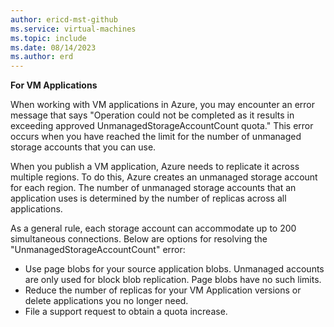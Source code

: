 ```yaml
---
author: ericd-mst-github
ms.service: virtual-machines
ms.topic: include
ms.date: 08/14/2023
ms.author: erd
---
```

**For VM Applications**

When working with VM applications in Azure, you may encounter an error message that says "Operation could not be completed as it results in exceeding approved UnmanagedStorageAccountCount quota." This error occurs when you have reached the limit for the number of unmanaged storage accounts that you can use.

When you publish a VM application, Azure needs to replicate it across multiple regions. To do this, Azure creates an unmanaged storage account for each region. The number of unmanaged storage accounts that an application uses is determined by the number of replicas across all applications.

As a general rule, each storage account can accommodate up to 200 simultaneous connections. Below are options for resolving the "UnmanagedStorageAccountCount" error:

- Use page blobs for your source application blobs. Unmanaged accounts are only used for block blob replication. Page blobs have no such limits.
- Reduce the number of replicas for your VM Application versions or delete applications you no longer need.
- File a support request to obtain a quota increase.



